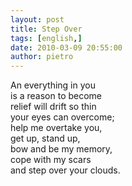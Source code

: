 ```yaml
---
layout: post
title: Step Over
tags: [english,]
date: 2010-03-09 20:55:00
author: pietro
---
```

An everything in you<br/>is a reason to become<br/>relief will drift so thin<br/>your eyes can overcome;<br/>help me overtake you,<br/>get up, stand up,<br/>bow and be my memory,<br/>cope with my scars<br/>and step over your clouds.
